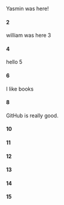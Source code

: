 Yasmin was here!
#### 2
william was here 3
#### 4
hello 5
#### 6
I like books
#### 8
GitHub is really good.
#### 10
#### 11
#### 12
#### 13
#### 14
#### 15
